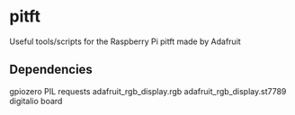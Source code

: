 # pitft
Useful tools/scripts for the Raspberry Pi pitft made by Adafruit


## Dependencies
gpiozero
PIL
requests
adafruit_rgb_display.rgb
adafruit_rgb_display.st7789
digitalio
board
